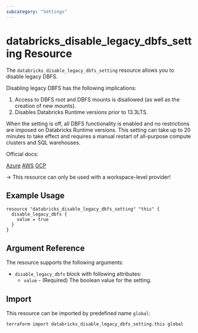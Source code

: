 ```yaml
---
subcategory: "Settings"
---
```


# databricks_disable_legacy_dbfs_setting Resource

The `databricks_disable_legacy_dbfs_setting` resource allows you to disable legacy DBFS.

Disabling legacy DBFS has the following implications:

1. Access to DBFS root and DBFS mounts is disallowed (as well as the creation of new mounts). 
2. Disables Databricks Runtime versions prior to 13.3LTS.

When the setting is off, all DBFS functionality is enabled and no restrictions are imposed on Databricks Runtime versions. This setting can take up to 20 minutes to take effect and requires a manual restart of all-purpose compute clusters and SQL warehouses.

Official docs:

[Azure](https://learn.microsoft.com/azure/databricks/dbfs/disable-dbfs-root-mounts)
[AWS](https://docs.databricks.com/aws/dbfs/disable-dbfs-root-mounts)
[GCP](https://docs.gcp.databricks.com/dbfs/disable-dbfs-root-mounts)

-> This resource can only be used with a workspace-level provider!

## Example Usage

```hcl
resource "databricks_disable_legacy_dbfs_setting" "this" {
  disable_legacy_dbfs {
    value = true
  }
}
```

## Argument Reference

The resource supports the following arguments:

- `disable_legacy_dbfs` block with following attributes:
  - `value` - (Required) The boolean value for the setting.

## Import

This resource can be imported by predefined name `global`:

```bash
terraform import databricks_disable_legacy_dbfs_setting.this global
```
